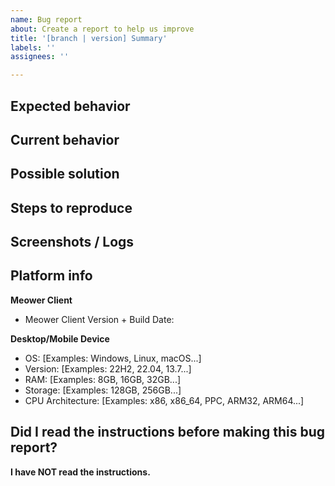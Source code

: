 ```yaml
---
name: Bug report
about: Create a report to help us improve
title: '[branch | version] Summary'
labels: ''
assignees: ''

---
```


<!-- MEOWER CLIENT BUG REPORT INSTRUCTIONS
Before you continue, please read the following instructions provided:

Replace the title of your issue with the name of the branch and version of the server you are using, and a brief summary of the issue, and then fill out the form below.

What to report:
- Unexpected behavior
- Graphical glitches/inconsistencies

What NOT to report:
- Bugs in unofficial client builds or anything not from our official source repo.
- Problems with the server: You are in the wrong repo!
- Feature requests: You are using the wrong template!

If you need help, please see https://forums.meower.org/

Please note the following:
1. Anything between <!- - and - -> won't be shown when your issue is created.
2. Do NOT make off-topic replies to any new/existing issues. They will be removed.
3. English-only reports, please.
-->

## Expected behavior
<!-- Please provide a clear and concise description of what you expected to happen. -->

## Current behavior
<!-- Please provide a clear and concise description of the bug/what actually happens. -->

## Possible solution
<!-- Not required, but if you have a suggestion on how to fix the bug, please provide below. -->

## Steps to reproduce
<!-- Please provide us with any of the following:

1. A recording of a live example of the bug, or
2. Unambiguous steps to reproduce the bug.
3. If applicable, provide any code needed to reproduce. -->

## Screenshots / Logs
<!-- If applicable, add screenshots or paste any logging info to help explain your problem. -->

## Platform info
<!-- Please provide version info of the software you are using. -->
**Meower Client**
- Meower Client Version + Build Date: 

<!-- Please fill out this section below.-->
**Desktop/Mobile Device**
 - OS: [Examples: Windows, Linux, macOS...]
 - Version: [Examples: 22H2, 22.04, 13.7...]
 - RAM: [Examples: 8GB, 16GB, 32GB...]
 - Storage: [Examples: 128GB, 256GB...]
 - CPU Architecture: [Examples: x86, x86_64, PPC, ARM32, ARM64...]
 
## Did I read the instructions before making this bug report?
<!-- Replace the following line with "I have read the instructions" -->
**I have NOT read the instructions.**

<!-- Credits to the LineageOS team for their bug report template! -->
